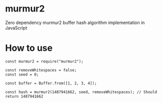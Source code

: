 # murmur2
Zero dependency murmur2 buffer hash algorithm implementation in JavaScript

# How to use
```
const murmur2 = require("murmur2");

const removeWhitespaces = false;
const seed = 0;

const buffer = Buffer.from([1, 2, 3, 4]);

const hash = murmur2(1487941662, seed, removeWhitespaces); // Should return 1487941662
```
